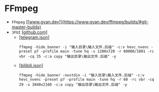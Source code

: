 # FFmpeg
* `FFmpeg` [[www.gyan.dev]](https://www.gyan.dev/ffmpeg/builds/#git-master-builds)
* `3FUI` [[github.com]](https://github.com/Lake1059/FFmpegFreeUI/releases)
    * [[telegram.json]](3fui/telegram.json)
        ```
        ffmpeg -hide_banner -i "输入目录\输入文件.后缀" -c:v hevc_nvenc -preset p7 -profile main -tune hq -s 1280x720 -r 60000/1001 -rc vbr -cq 35 -c:a copy "输出目录\输出文件.后缀" -y
    * [[bilibili.json]](3fui/bilibili.json)
        ```
        ffmpeg -hide_banner -nostdin -i "输入目录\输入文件.后缀" -c:v hevc_nvenc -preset p7 -profile main -tune hq -r 60 -rc vbr -cq 29 -s 3840x2160 -c:a copy "输出目录\输出文件.后缀" -y